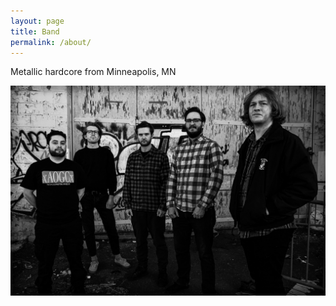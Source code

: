 ```yaml
---
layout: page
title: Band
permalink: /about/
---
```


Metallic hardcore from Minneapolis, MN

<img src="/assets/images/band.jpg" alt="Band standing outside old building. From left to right - Luke, Graham, Tim, Evan, John" style="padding-bottom:1rem;" />
